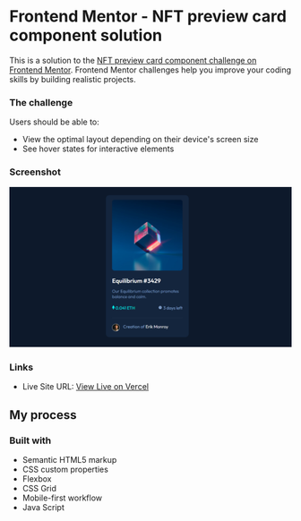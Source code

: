 # Frontend Mentor - NFT preview card component solution

This is a solution to the [NFT preview card component challenge on Frontend Mentor](https://www.frontendmentor.io/challenges/nft-preview-card-component-SbdUL_w0U). Frontend Mentor challenges help you improve your coding skills by building realistic projects. 

### The challenge

Users should be able to:

- View the optimal layout depending on their device's screen size
- See hover states for interactive elements

### Screenshot

![](./design/preview.png)

### Links

- Live Site URL: [View Live on Vercel](https://fem-nft-preview.vercel.app/)

## My process

### Built with

- Semantic HTML5 markup
- CSS custom properties
- Flexbox
- CSS Grid
- Mobile-first workflow
- Java Script
